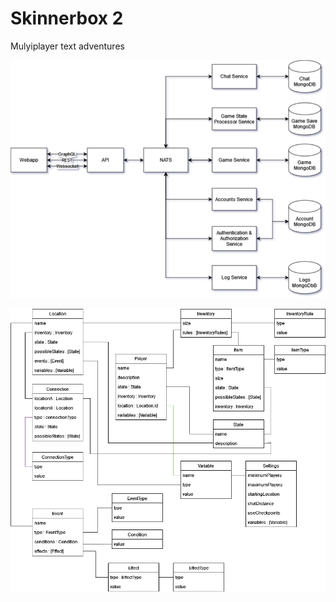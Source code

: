 # Skinnerbox 2
Mulyiplayer text adventures

![App Diagram](https://github.com/robert-c-towell/skinnerbox2/blob/master/App%20Diagram.drawio.png)

![App Diagram](https://github.com/robert-c-towell/skinnerbox2/blob/master/TextAdventureModel.drawio.png)
